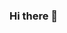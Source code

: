 ### Hi there 👋

<!--
**KuleshUladzislau/KuleshUladzislau** is a ✨ _special_ ✨ repository because its `README.md` (this file) appears on your GitHub profile.

![JavaScript](https://img.shields.io/badge/JavaScript-F7DF1E?style=for-the-badge&logo=JavaScript&logoColor=black)
![HTML5](https://img.shields.io/badge/HTML5-E34F26?style=for-the-badge&logo=html5&logoColor=white)
![CSS3](https://img.shields.io/badge/CSS3-1572B6?style=for-the-badge&logo=css3&logoColor=white)  
![Prettier](https://img.shields.io/badge/prettier-1A2C34?style=for-the-badge&logo=prettier&logoColor=F7BA3E)
![Storybook](https://img.shields.io/badge/-Storybook-FF4785?style=for-the-badge&logo=storybook&logoColor=white)

<hr>

## Tools
In my development workflow, I use the following tools:
![ChatGPT](https://img.shields.io/badge/chatGPT-74aa9c?style=for-the-badge&logo=openai&logoColor=white)
![GitHub](https://img.shields.io/badge/github-%23121011.svg?style=for-the-badge&logo=github&logoColor=white)
![Figma](https://img.shields.io/badge/Figma-F24E1E?style=for-the-badge&logo=figma&logoColor=white)
![NPM](https://img.shields.io/badge/NPM-%23CB3837.svg?style=for-the-badge&logo=npm&logoColor=white)
![Yarn](https://img.shields.io/badge/yarn-%232C8EBB.svg?style=for-the-badge&logo=yarn&logoColor=white)
![WebStorm](https://img.shields.io/badge/webstorm-143?style=for-the-badge&logo=webstorm&logoColor=blue&color=black)
![Postman](https://img.shields.io/badge/Postman-FF6C37?style=for-the-badge&logo=postman&logoColor=white)
![Swagger](https://img.shields.io/badge/-Swagger-%23Clojure?style=for-the-badge&logo=swagger&logoColor=white)
